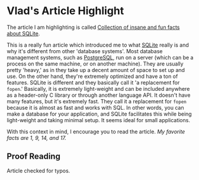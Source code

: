 # Vlad's Article Highlight

The article I am highlighting is called [Collection of insane and fun facts about SQLite](https://avi.im/blag/2024/sqlite-facts/).

This is a really fun article which introduced me to what [SQLite](https://www.sqlite.org/) really is and why it's different from other 'database systems'.
Most database management systems, such as [PostgreSQL](https://www.postgresql.org/), run on a server (which can be a process on the same machine, or on another machine).
They are usually pretty 'heavy,' as in they take up a decent amount of space to set up and use.
On the other hand, they're extremely optimized and have a ton of features.
SQLite is different and they basically call it 'a replacement for `fopen`.'
Basically, it is extremely light-weight and can be included anywhere as a header-only C library or through another language API.
It doesn't have many features, but it's extremely fast.
They call it a replacement for `fopen` because it is almost as fast and works with SQL.
In other words, you can make a database for your application, and SQLite facilitates this while being light-weight and taking minimal setup.
It seems ideal for small applications.

With this context in mind, I encourage you to read the article. *My favorite facts are 1, 9, 14, and 17.*

## Proof Reading

Article checked for typos.
